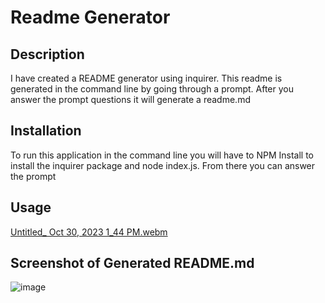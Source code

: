 # Readme Generator

## Description 
I have created a README generator using inquirer. This readme is generated in the command line by going through a prompt. After you answer the prompt questions it will generate a readme.md

## Installation
To run this application in the command line you will have to NPM Install to install the inquirer package and node index.js. From there you can answer the prompt 

## Usage
[Untitled_ Oct 30, 2023 1_44 PM.webm](https://github.com/Jeremyethridge/Readme-Generator/assets/128623643/9e0fe795-aac3-4547-99d6-8f3ef691499f)

## Screenshot of Generated README.md
![image](https://github.com/Jeremyethridge/Readme-Generator/assets/128623643/9216df44-8cec-4857-9715-030325e861d1)
